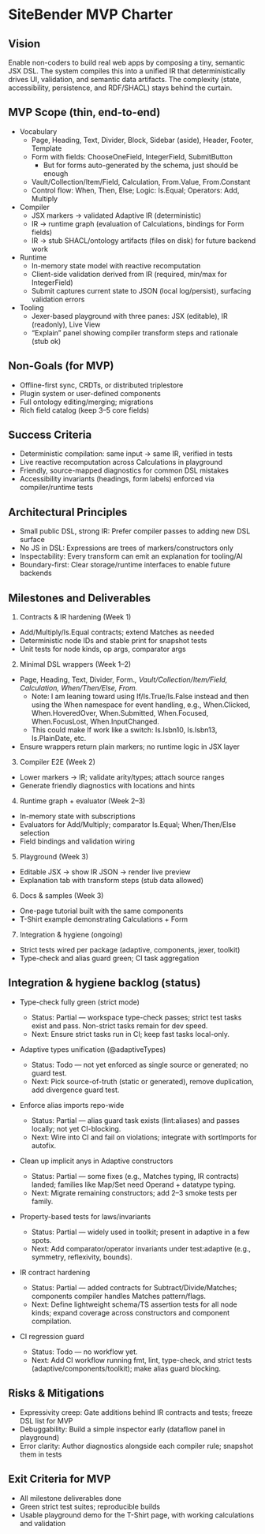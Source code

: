 # SiteBender MVP Charter

## Vision
Enable non-coders to build real web apps by composing a tiny, semantic JSX DSL. The system compiles this into a unified IR that deterministically drives UI, validation, and semantic data artifacts. The complexity (state, accessibility, persistence, and RDF/SHACL) stays behind the curtain.

## MVP Scope (thin, end-to-end)

- Vocabulary
  - Page, Heading, Text, Divider, Block, Sidebar (aside), Header, Footer, Template
  - Form with fields: ChooseOneField, IntegerField, SubmitButton
    - But for forms auto-generated by the schema, just <Field name="size" /> should be enough
  - Vault/Collection/Item/Field, Calculation, From.Value, From.Constant
  - Control flow: When, Then, Else; Logic: Is.Equal; Operators: Add, Multiply
- Compiler
  - JSX markers → validated Adaptive IR (deterministic)
  - IR → runtime graph (evaluation of Calculations, bindings for Form fields)
  - IR → stub SHACL/ontology artifacts (files on disk) for future backend work
- Runtime
  - In-memory state model with reactive recomputation
  - Client-side validation derived from IR (required, min/max for IntegerField)
  - Submit captures current state to JSON (local log/persist), surfacing validation errors
- Tooling
  - Jexer-based playground with three panes: JSX (editable), IR (readonly), Live View
  - “Explain” panel showing compiler transform steps and rationale (stub ok)

## Non-Goals (for MVP)

- Offline-first sync, CRDTs, or distributed triplestore
- Plugin system or user-defined components
- Full ontology editing/merging; migrations
- Rich field catalog (keep 3–5 core fields)

## Success Criteria

- Deterministic compilation: same input → same IR, verified in tests
- Live reactive recomputation across Calculations in playground
- Friendly, source-mapped diagnostics for common DSL mistakes
- Accessibility invariants (headings, form labels) enforced via compiler/runtime tests

## Architectural Principles

- Small public DSL, strong IR: Prefer compiler passes to adding new DSL surface
- No JS in DSL: Expressions are trees of markers/constructors only
- Inspectability: Every transform can emit an explanation for tooling/AI
- Boundary-first: Clear storage/runtime interfaces to enable future backends

## Milestones and Deliverables

1) Contracts & IR hardening (Week 1)
- Add/Multiply/Is.Equal contracts; extend Matches as needed
- Deterministic node IDs and stable print for snapshot tests
- Unit tests for node kinds, op args, comparator args

2) Minimal DSL wrappers (Week 1–2)
- Page, Heading, Text, Divider, Form.*, Vault/Collection/Item/Field, Calculation, When/Then/Else, From.*
  - Note: I am leaning toward using If/Is.True/Is.False instead and then using the When namespace for event handling, e.g., When.Clicked, When.HoveredOver, When.Submitted, When.Focused, When.FocusLost, When.InputChanged.
  - This could make If work like a switch: Is.Isbn10, Is.Isbn13, Is.PlainDate, etc.
- Ensure wrappers return plain markers; no runtime logic in JSX layer

3) Compiler E2E (Week 2)
- Lower markers → IR; validate arity/types; attach source ranges
- Generate friendly diagnostics with locations and hints

4) Runtime graph + evaluator (Week 2–3)
- In-memory state with subscriptions
- Evaluators for Add/Multiply; comparator Is.Equal; When/Then/Else selection
- Field bindings and validation wiring

5) Playground (Week 3)
- Editable JSX → show IR JSON → render live preview
- Explanation tab with transform steps (stub data allowed)

6) Docs & samples (Week 3)
- One-page tutorial built with the same components
- T-Shirt example demonstrating Calculations + Form

7) Integration & hygiene (ongoing)
- Strict tests wired per package (adaptive, components, jexer, toolkit)
- Type-check and alias guard green; CI task aggregation

## Integration & hygiene backlog (status)

- Type-check fully green (strict mode)
  - Status: Partial — workspace type-check passes; strict test tasks exist and pass. Non-strict tasks remain for dev speed.
  - Next: Ensure strict tasks run in CI; keep fast tasks local-only.

- Adaptive types unification (@adaptiveTypes)
  - Status: Todo — not yet enforced as single source or generated; no guard test.
  - Next: Pick source-of-truth (static or generated), remove duplication, add divergence guard test.

- Enforce alias imports repo-wide
  - Status: Partial — alias guard task exists (lint:aliases) and passes locally; not yet CI-blocking.
  - Next: Wire into CI and fail on violations; integrate with sortImports for autofix.

- Clean up implicit anys in Adaptive constructors
  - Status: Partial — some fixes (e.g., Matches typing, IR contracts) landed; families like Map/Set need Operand + datatype typing.
  - Next: Migrate remaining constructors; add 2–3 smoke tests per family.

- Property-based tests for laws/invariants
  - Status: Partial — widely used in toolkit; present in adaptive in a few spots.
  - Next: Add comparator/operator invariants under test:adaptive (e.g., symmetry, reflexivity, bounds).

- IR contract hardening
  - Status: Partial — added contracts for Subtract/Divide/Matches; components compiler handles Matches pattern/flags.
  - Next: Define lightweight schema/TS assertion tests for all node kinds; expand coverage across constructors and component compilation.

- CI regression guard
  - Status: Todo — no workflow yet.
  - Next: Add CI workflow running fmt, lint, type-check, and strict tests (adaptive/components/toolkit); make alias guard blocking.

## Risks & Mitigations

- Expressivity creep: Gate additions behind IR contracts and tests; freeze DSL list for MVP
- Debuggability: Build a simple inspector early (dataflow panel in playground)
- Error clarity: Author diagnostics alongside each compiler rule; snapshot them in tests

## Exit Criteria for MVP

- All milestone deliverables done
- Green strict test suites; reproducible builds
- Usable playground demo for the T-Shirt page, with working calculations and validation
